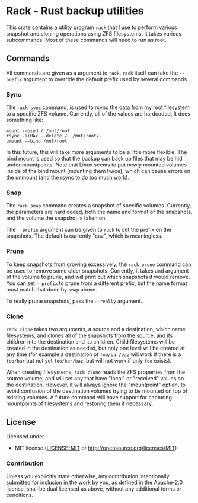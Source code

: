 # Rack - Rust backup utilities

This crate contains a utility program `rack` that I use to perform
various snapshot and cloning operations using ZFS filesystems.  It
takes various subcommands.  Most of these commands will need to run as
root.

## Commands

All commands are given as a argument to `rack`.  `rack` itself can
take the `--prefix` argument to override the default prefix used by
several commands.

### Sync

The `rack sync` command, is used to rsync the data from my root
filesystem to a specific ZFS volume.  Currently, all of the values are
hardcoded.  It does something like:

```
mount --bind / /mnt/root
rsync -aiHAx --delete /. /mnt/root/.
umount --bind /mnt/root
```

In this future, this will take more arguments to be a little more
flexible.  The bind mount is used so that the backup can back up files
that may be hid under mountpoints.  Note that Linux seems to put newly
mounted volumes inside of the bind mount (mounting them twice), which
can cause errors on the unmount (and the rsync to do too much work).

### Snap

The `rack snap` command creates a snapshot of specific volumes.
Currently, the parameters are hard coded, both the name and format of
the snapshots, and the volume the snapshot is taken on.

The `--prefix` argument can be given to `rack` to set the prefix on
the snapshots.  The default is currently "caz", which is meaningless.

### Prune

To keep snapshots from growing excessively, the `rack prune` command
can be used to remove some older snapshots.  Currently, it takes and
argument of the volume to prune, and will print out which snapshots it
would remove.  You can set `--prefix` to prune from a different
prefix, but the name format must match that done by `snap` above.

To really prune snapshots, pass the `--really` argument.

### Clone

`rack clone` takes two arguments, a source and a destination, which
name filesystems, and clones all of the snapshots from the source, and
its children into the destination and its children.  Child filesystems
will be created in the destination as needed, but only one level will
be created at any time (for example a destination of `foo/bar/baz`
will work if there is a `foo/bar` but not yet `foo/bar/baz`, but will
not work if only `foo` exists).

When creating filesystems, `rack clone` reads the ZFS properties from
the source volume, and will set any that have "local" or "received"
values on the destination.  However, it will always ignore the
"mountpoint" option, to avoid confusion of the destination volumes
trying to be mounted on top of existing volumes.  A future command
will have support for capturing mountpoints of filesystems and
restoring them if necessary.

## License

Licensed under

 * MIT license
   ([LICENSE-MIT](LICENSE-MIT) or http://opensource.org/licenses/MIT)

### Contribution

Unless you explicitly state otherwise, any contribution intentionally submitted
for inclusion in the work by you, as defined in the Apache-2.0 license, shall be
dual licensed as above, without any additional terms or conditions.
